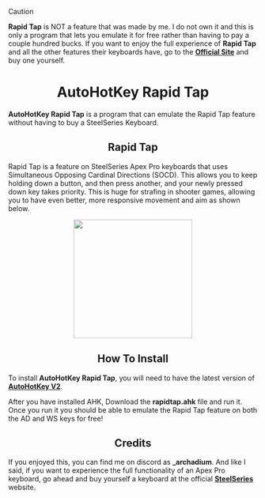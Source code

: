 > [!CAUTION]
> **Rapid Tap** is NOT a feature that was made by me. I do not own it and this is only a program that lets you emulate it for free rather than having to pay a couple hundred bucks. If you want to enjoy the full experience of **Rapid Tap** and all the other features their keyboards have, go to the [**Official Site**](https://steelseries.com/) and buy one yourself.

<div align="center">
  <h1><b>AutoHotKey Rapid Tap</b></h1>
</div>

**AutoHotKey Rapid Tap** is a program that can emulate the Rapid Tap feature without having to buy a SteelSeries Keyboard.

<div align="center">
  <h2><b>Rapid Tap</b></h2>
</div>

Rapid Tap is a feature on SteelSeries Apex Pro keyboards that uses Simultaneous Opposing Cardinal Directions (SOCD). This allows you to keep holding down a button, and then press another, and your newly pressed down key takes priority. This is huge for strafing in shooter games, allowing you to have even better, more responsive movement and aim as shown below.

<div align="center">
  <img src="https://static.nationalcreditdirect.com/common/images/products/BBY-angle-5c5dc3e9-2ad9-4ffc-97b0-e4cc553d94bb.jpg" width="240">
</div>

<div align="center">
  <h2><b>How To Install</b></h2>
</div>

To install **AutoHotKey Rapid Tap**, you will need to have the latest version of [**AutoHotKey V2**](https://www.autohotkey.com/download/ahk-v2.exe).

After you have installed AHK, Download the **rapidtap.ahk** file and run it. Once you run it you should be able to emulate the Rapid Tap feature on both the AD and WS keys for free!

<div align="center">
  <h2><b>Credits</b></h2>
</div>

If you enjoyed this, you can find me on discord as **_archadium**. And like I said, if you want to experience the full functionality of an Apex Pro keyboard, go ahead and buy yourself a keyboard at the official [**SteelSeries**](https://steelseries.com/) website.
